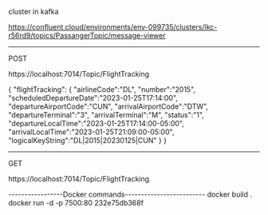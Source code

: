 ﻿cluster in kafka

https://confluent.cloud/environments/env-099735/clusters/lkc-r56rd9/topics/PassangerTopic/message-viewer



--------------------------

POST

https://localhost:7014/Topic/FlightTracking

{
  "flightTracking": {
    "airlineCode":"DL",
		"number":"2015",
		"scheduledDepartureDate":"2023-01-25T17:14:00",
		"departureAirportCode":"CUN",
		"arrivalAirportCode":"DTW",
		"departureTerminal":"3",
		"arrivalTerminal":"M",
		"status":"1",
		"departureLocalTime":"2023-01-25T17:14:00-05:00",
		"arrivalLocalTime":"2023-01-25T21:09:00-05:00",
		"logicalKeyString":"DL|2015|20230125|CUN"
  }
}

--------------------------------------

GET

https://localhost:7014/Topic/FlightTracking





-----------------Docker commands-------------------------
docker build .
docker run -d -p 7500:80 232e75db368f